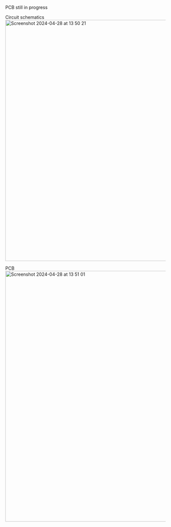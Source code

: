PCB still in progress

Circuit schematics
<img width="757" alt="Screenshot 2024-04-28 at 13 50 21" src="https://github.com/fadumoaideed/kicad_arduino_memory_game/assets/71390607/62d227c2-4267-45ad-bcdd-738746b4cd4d">
<br>

PCB 
<img width="787" alt="Screenshot 2024-04-28 at 13 51 01" src="https://github.com/fadumoaideed/kicad_arduino_memory_game/assets/71390607/840b3886-dcfc-4094-927d-72eef24ba98d">
